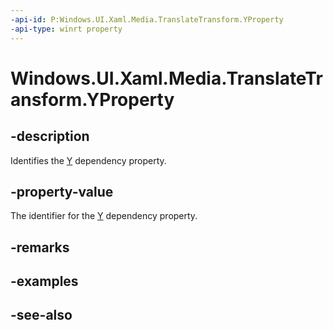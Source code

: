 ```yaml
---
-api-id: P:Windows.UI.Xaml.Media.TranslateTransform.YProperty
-api-type: winrt property
---
```


<!-- Property syntax
public Windows.UI.Xaml.DependencyProperty YProperty { get; }
-->

# Windows.UI.Xaml.Media.TranslateTransform.YProperty

## -description
Identifies the [Y](translatetransform_y.md) dependency property.



## -property-value
The identifier for the [Y](translatetransform_y.md) dependency property.

## -remarks

## -examples

## -see-also

